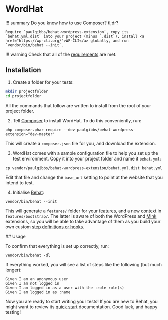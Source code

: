 # WordHat

!!! summary
    Do you know how to use Composer? tl;dr?

    Require `paulgibbs/behat-wordpress-extension`, copy its `behat.yml.dist` into your project (minus `.dist`), install <a href="https://wp-cli.org/">WP-CLI</a> globally, and run `vendor/bin/behat --init`.

!!! warning
    Check that all of the [requirements](requirements.md) are met.


## Installation

1) Create a folder for your tests:

```Bash
mkdir projectfolder
cd projectfolder
```

All the commands that follow are written to install from the root of your project folder.


2) Tell [Composer](https://getcomposer.org/) to install WordHat. To do this conveniently, run:

```Shell
php composer.phar require --dev paulgibbs/behat-wordpress-extension="dev-master"
```

This will create a `composer.json` file for you, and download the extension.


3) WordHat comes with a sample configuration file to help you set up the test environment. Copy it into your project folder and name it `behat.yml`:

```Shell
cp vendor/paulgibbs/behat-wordpress-extension/behat.yml.dist behat.yml
```

Edit that file and change the `base_url` setting to point at the website that you intend to test.


4) Initialise [Behat](http://behat.org):

```Shell
vendor/bin/behat --init
```

This will generate a `features/` folder for your [features](http://docs.behat.org/en/latest/user_guide/features_scenarios.html#features), and a new [context](http://docs.behat.org/en/latest/user_guide/context.html) in `features/bootstrap/`. The latter is aware of both the WordPress and [Mink](https://github.com/Behat/MinkExtension) extensions, so you will be able to take advantage of them as you build your own custom [step definitions or hooks](http://docs.behat.org/en/latest/user_guide/writing_scenarios.html).


## Usage

To confirm that everything is set up correctly, run:

```Shell
vendor/bin/behat -dl
```

If everything worked, you will see a list of steps like the following (but much longer):

```Gherkin
Given I am an anonymous user
Given I am not logged in
Given I am logged in as a user with the :role role(s)
Given I am logged in as :name
```

Now you are ready to start writing your tests! If you are new to Behat, you might want to review its [quick start](http://behat.org/en/latest/quick_start.html#example) documentation. Good luck, and happy testing!
